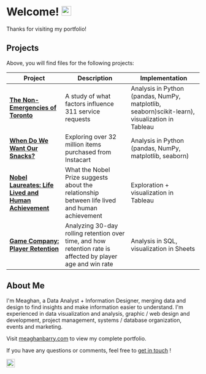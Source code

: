 # Welcome!  <img src="https://media.giphy.com/media/hvRJCLFzcasrR4ia7z/giphy.gif" width="25px">

Thanks for visiting my portfolio!

## Projects

Above, you will find files for the following projects:


| Project                                               | Description                                                                                                 | Implementation                                                                                  |
|-------------------------------------------------------|-------------------------------------------------------------------------------------------------------------|-------------------------------------------------------------------------------------------------|
| **[The Non-Emergencies of Toronto](https://github.com/meaghanbarry/portfolio/tree/main/Game%20Company%20Player%20Retention%20Analysis%20(SQL))**                       | A study of what factors influence 311 service requests                                                      | Analysis in Python (pandas, NumPy, matplotlib, seaborn)scikit-learn),  visualization in Tableau |
| **[When Do We Want Our Snacks?](https://github.com/meaghanbarry/portfolio/blob/main/When%20Do%20We%20Want%20Our%20Snacks%3F%20Instacart%20Analysis%20(Python)/meaghan-barry-instacart-analysis.ipynb)**                       | Exploring over 32 million items purchased from Instacart                                                    | Analysis in Python (pandas, NumPy, matplotlib, seaborn)                                         |
| **[Nobel Laureates: Life Lived and Human Achievement](https://github.com/meaghanbarry/portfolio/tree/main/Nobel%20Laureates%20-%20Life%20Lived%20and%20Human%20Achievement)** | What the Nobel Prize suggests about the relationship between life lived and human achievement               | Exploration + visualization in Tableau                                                          |
| **[Game Company: Player Retention](https://github.com/meaghanbarry/portfolio/tree/main/Game%20Company%20Player%20Retention%20Analysis%20(SQL))**                    | Analyzing 30-day rolling retention over time, and how retention rate is affected by player age and win rate | Analysis in SQL, visualization in Sheets                                                        |


## About Me

I'm Meaghan, a Data Analyst + Information Designer, merging data and design to find insights and make information easier to understand. I'm experienced in data visualization and analysis, graphic / web design and development, project management, systems / database organization, events and marketing. 

Visit [meaghanbarry.com](https://meaghanbarry.com/) to view my complete portfolio. 

If you have any questions or comments, feel free to [get in touch](mailto:meaghanjbarry@gmail.com) !

<a href="https://www.linkedin.com/in/meaghanjbarry/">
  <img align="left" alt="Meaghan Barry's LinkedIn" width="22px" src="https://raw.githubusercontent.com/peterthehan/peterthehan/master/assets/linkedin.svg" />
</a>